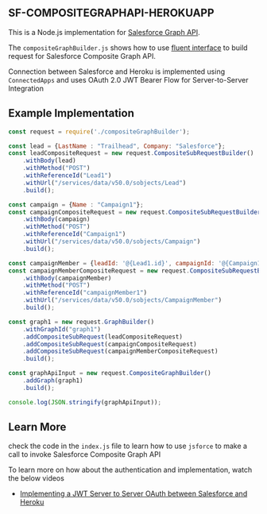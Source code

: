 ## SF-COMPOSITEGRAPHAPI-HEROKUAPP

This is a Node.js implementation for [Salesforce Graph API](https://developer.salesforce.com/docs/atlas.en-us.api_rest.meta/api_rest/using_resources_composite_graph.htm).

The `compositeGraphBuilder.js` shows how to use [fluent interface](https://martinfowler.com/bliki/FluentInterface.html) to build request for Salesforce Composite Graph API.

Connection between Salesforce and Heroku is implemented using `ConnectedApps` and uses OAuth 2.0 JWT Bearer Flow for Server-to-Server Integration

## Example Implementation

``` javascript
const request = require('./compositeGraphBuilder');

const lead = {LastName : "Trailhead", Company: "Salesforce"};
const leadCompositeRequest = new request.CompositeSubRequestBuilder()
    .withBody(lead)
    .withMethod("POST")
    .withReferenceId("Lead1")
    .withUrl("/services/data/v50.0/sobjects/Lead")
    .build();

const campaign = {Name : "Campaign1"};
const campaignCompositeRequest = new request.CompositeSubRequestBuilder()
    .withBody(campaign)
    .withMethod("POST")
    .withReferenceId("Campaign1")
    .withUrl("/services/data/v50.0/sobjects/Campaign")
    .build();

const campaignMember = {leadId: '@{Lead1.id}', campaignId: '@{Campaign1.id}'};
const campaignMemberCompositeRequest = new request.CompositeSubRequestBuilder()
    .withBody(campaignMember)
    .withMethod("POST")
    .withReferenceId("campaignMember1")
    .withUrl("/services/data/v50.0/sobjects/CampaignMember")
    .build();

const graph1 = new request.GraphBuilder()
    .withGraphId("graph1")
    .addCompositeSubRequest(leadCompositeRequest)
    .addCompositeSubRequest(campaignCompositeRequest)
    .addCompositeSubRequest(campaignMemberCompositeRequest)
    .build();

const graphApiInput = new request.CompositeGraphBuilder()
    .addGraph(graph1)
    .build();

console.log(JSON.stringify(graphApiInput));
```

## Learn More

check the code in the `index.js` file to learn how to use `jsforce` to make a call to invoke Salesforce Composite Graph API

To learn more on how about the authentication and implementation, watch the below videos

- [Implementing a JWT Server to Server OAuth between Salesforce and Heroku](https://www.youtube.com/watch?v=c5OZZsVkOKY)




